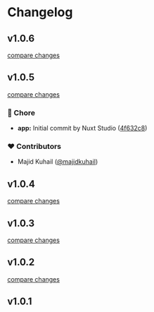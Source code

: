 # Changelog


## v1.0.6

[compare changes](https://github.com/sweetscript/nuxt-nust/compare/v1.0.5...v1.0.6)

## v1.0.5

[compare changes](https://github.com/sweetscript/nuxt-nust/compare/v1.0.4...v1.0.5)

### 🏡 Chore

- **app:** Initial commit by Nuxt Studio ([4f632c8](https://github.com/sweetscript/nuxt-nust/commit/4f632c8))

### ❤️ Contributors

- Majid Kuhail ([@majidkuhail](https://github.com/majidkuhail))

## v1.0.4

[compare changes](https://github.com/sweetscript/nuxt-nust/compare/v1.0.3...v1.0.4)

## v1.0.3

[compare changes](https://github.com/sweetscript/nuxt-nust/compare/v1.0.2...v1.0.3)

## v1.0.2

[compare changes](https://github.com/sweetscript/nust-module/compare/v1.0.1...v1.0.2)

## v1.0.1

